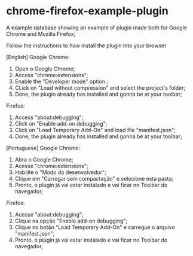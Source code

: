 # chrome-firefox-example-plugin
A example database showing an example of plugin made both for Google Chrome and Mozilla Firefox;

Follow the instructions to how install the plugin into your browser

[English]
Google Chrome:

1. Open o Google Chrome;
2. Access "chrome:extensions";
3. Enable the "Developer mode" option ;
4. CLick on "Load without compression" and select the project's folder;
5. Done, the plugin already has installed and gonna be at your toolbar;


Firefox:

1. Access "about:debugging";
2. Click on "Enable add-on debugging";
3. Click on "Load Temporary Add-On" and load file "manifest.json";
4. Done, the plugin already has installed and gonna be at your toolbar;


[Portuguese]
Google Chrome:

1. Abra o Google Chrome;
2. Acesse "chrome:extensions";
3. Habilite o "Modo do desenvolvedor";
4. Clique em "Carregar sem compactação" e selecione esta pasta;
5. Pronto, o plugin já vai estar instalado e vai ficar no Toolbar do navegador;


Firefox:

1. Acesse "about:debugging";
2. Clique na opção "Enable add-on debugging";
3. Clique no botão "Load Temporary Add-On" e carregue o arquivo "manifest.json";
4. Pronto, o plugin já vai estar instalado e vai ficar no Toolbar do navegador;

